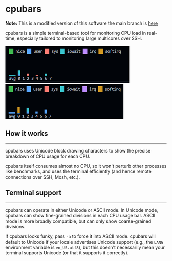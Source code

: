 # cpubars
**Note:** This is a modified version of this software the main branch is [here](https://github.com/aclements/cpubars)

cpubars is a simple terminal-based tool for monitoring CPU load in
real-time, especially tailored to monitoring large multicores over
SSH.

![Screenshot](doc/pic_1.png)
![Screenshot](doc/pic_2.png)

## How it works
___

cpubars uses Unicode block drawing characters to show the precise
breakdown of CPU usage for each CPU.

cpubars itself consumes almost no CPU, so it won't perturb other
processes like benchmarks, and uses the terminal efficiently (and
hence remote connections over SSH, Mosh, etc.).


## Terminal support
___

cpubars can operate in either Unicode or ASCII mode.  In Unicode mode,
cpubars can show fine-grained divisions in each CPU usage bar.  ASCII
mode is more broadly compatible, but can only show coarse-grained
divisions.

If cpubars looks funky, pass `-a` to force it into ASCII mode.
cpubars will default to Unicode if your locale advertises Unicode
support (e.g., the `LANG` environment variable is `en_US.utf8`), but
this doesn't necessarily mean your terminal supports Unicode (or that
it supports it correctly).
